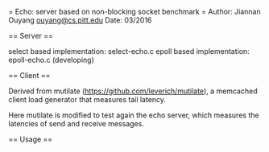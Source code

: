 = Echo: server based on non-blocking socket benchmark =
Author: Jiannan Ouyang <ouyang@cs.pitt.edu>
Date: 03/2016

== Server ==

select based implementation: select-echo.c
epoll based implementation: epoll-echo.c (developing)

== Client ==

Derived from mutilate (https://github.com/leverich/mutilate), 
a memcached client load generator that measures tail latency.

Here mutilate is modified to test again the echo server, 
which measures the latencies of send and receive messages.

== Usage ==
